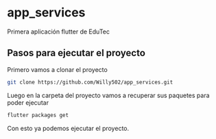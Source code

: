# app_services

Primera aplicación flutter de EduTec

## Pasos para ejecutar el proyecto

Primero vamos a clonar el proyecto
```bash
git clone https://github.com/Willy502/app_services.git
```

Luego en la carpeta del proyecto vamos a recuperar sus paquetes para poder ejecutar
```bash
flutter packages get
```

Con esto ya podemos ejecutar el proyecto.